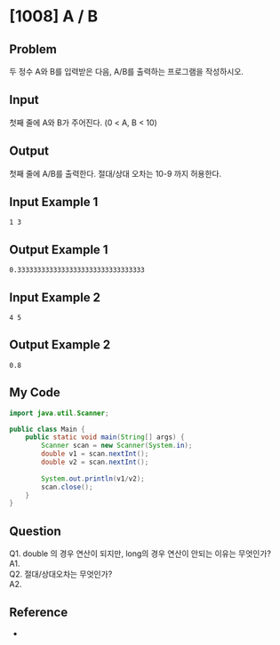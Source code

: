 # [1008] A / B

## Problem
두 정수 A와 B를 입력받은 다음, A/B를 출력하는 프로그램을 작성하시오.
## Input
첫째 줄에 A와 B가 주어진다. (0 < A, B < 10)
## Output
첫째 줄에 A/B를 출력한다. 절대/상대 오차는 10-9 까지 허용한다.
## Input Example 1
```
1 3
```
## Output Example 1
```
0.33333333333333333333333333333333
```
## Input Example 2
```
4 5
```
## Output Example 2
```
0.8
```

## My Code
```Java
import java.util.Scanner;

public class Main {
	public static void main(String[] args) {
		Scanner scan = new Scanner(System.in);
		double v1 = scan.nextInt();
		double v2 = scan.nextInt();
		
		System.out.println(v1/v2);
		scan.close();
	}
}

```

## Question
Q1. double 의 경우 연산이 되지만, long의 경우 연산이 안되는 이유는 무엇인가?<br/>
A1.<br/>
Q2. 절대/상대오차는 무엇인가?<br/>
A2.<br/>



## Reference
* 